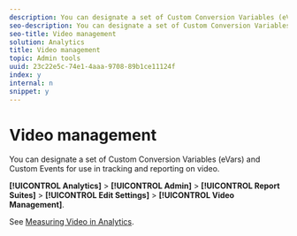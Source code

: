 ```yaml
---
description: You can designate a set of Custom Conversion Variables (eVars) and Custom Events for use in tracking and reporting on video.
seo-description: You can designate a set of Custom Conversion Variables (eVars) and Custom Events for use in tracking and reporting on video.
seo-title: Video management
solution: Analytics
title: Video management
topic: Admin tools
uuid: 23c22e5c-74e1-4aaa-9708-89b1ce11124f
index: y
internal: n
snippet: y
---
```


# Video management

You can designate a set of Custom Conversion Variables (eVars) and Custom Events for use in tracking and reporting on video.

 **[!UICONTROL Analytics]** > **[!UICONTROL Admin]** > **[!UICONTROL Report Suites]** > **[!UICONTROL Edit Settings]** > **[!UICONTROL Video Management]**.

See [Measuring Video in Analytics](http://marketing.adobe.com/resources/help/en_US/sc/appmeasurement/video/index.html). 
